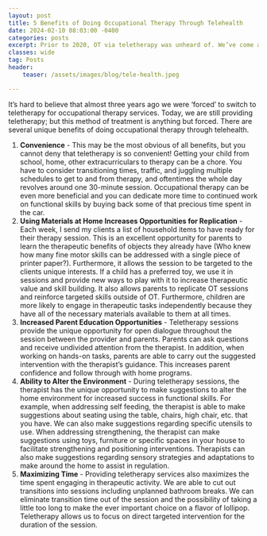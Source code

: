 ```yaml
---
layout: post
title: 5 Benefits of Doing Occupational Therapy Through Telehealth
date: 2024-02-10 08:03:00 -0400
categories: posts
excerpt: Prior to 2020, OT via teletherapy was unheard of. We’ve come a long way since then and have uncovered some undeniable benefits to teletherapy along the way.
classes: wide
tag: Posts
header:
    teaser: /assets/images/blog/tele-health.jpeg

---
```



It’s hard to believe that almost three years ago we were ‘forced’ to switch to teletherapy for occupational therapy services. Today, we are still providing teletherapy; but this method of treatment is anything but forced. There are several unique benefits of doing occupational therapy through telehealth.

1. **Convenience** - This may be the most obvious of all benefits, but you cannot deny that teletherapy is so convenient! Getting your child from school, home, other extracurriculars to therapy can be a chore. You have to consider transitioning times, traffic, and juggling multiple schedules to get to and from therapy, and oftentimes the whole day revolves around one 30-minute session. Occupational therapy can be even more beneficial and you can dedicate more time to continued work on functional skills by buying back some of that precious time spent in the car.
2. **Using Materials at Home Increases Opportunities for Replication** - Each week, I send my clients a list of household items to have ready for their therapy session. This is an excellent opportunity for parents to learn the therapeutic benefits of objects they already have (Who knew how many fine motor skills can be addressed with a single piece of printer paper?). Furthermore, it allows the session to be targeted to the clients unique interests. If a child has a preferred toy, we use it in sessions and provide new ways to play with it to increase therapeutic value and skill building. It also allows parents to replicate OT sessions and reinforce targeted skills outside of OT. Furthermore, children are more likely to engage in therapeutic tasks independently because they have all of the necessary materials available to them at all times.
3. **Increased Parent Education Opportunities** - Teletherapy sessions provide the unique opportunity for open dialogue throughout the session between the provider and parents. Parents can ask questions and receive undivided attention from the therapist. In addition, when working on hands-on tasks, parents are able to carry out the suggested intervention with the therapist’s guidance. This increases parent confidence and follow through with home programs.
4. **Ability to Alter the Environment** - During teletherapy sessions, the therapist has the unique opportunity to make suggestions to alter the home environment for increased success in functional skills. For example, when addressing self feeding, the therapist is able to make suggestions about seating using the table, chairs, high chair, etc. that you have. We can also make suggestions regarding specific utensils to use. When addressing strengthening, the therapist can make suggestions using toys, furniture or specific spaces in your house to facilitate strengthening and positioning interventions. Therapists can also make suggestions regarding sensory strategies and adaptations to make around the home to assist in regulation.
5. **Maximizing Time** - Providing teletherapy services also maximizes the time spent engaging in therapeutic activity. We are able to cut out transitions into sessions including unplanned bathroom breaks. We can eliminate transition time out of the session and the possibility of taking a little too long to make the ever important choice on a flavor of lollipop. Teletherapy allows us to focus on direct targeted intervention for the duration of the session.
